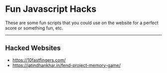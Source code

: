 # Fun Javascript Hacks

These are some fun scripts that you could use on the website for a perfect score or something fun, etc.

***

## Hacked Websites
* https://10fastfingers.com/
* https://jatindhankhar.in/fend-project-memory-game/
